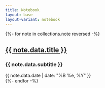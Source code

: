 ```yaml
---
title: Notebook
layout: base
layout-variant: notebook
---
```


<main>
  {%- for note in collections.note reversed -%}
    <article>
      <h2><a href="{{ note.page.url }}">{{ note.data.title }}</a></h2>
      <h3 class="subtitle">{{ note.data.subtitle }}</h3>
      <time>{{ note.data.date | date: "%B %e, %Y" }}</time>
    </article>
  {%- endfor -%}
</main>
